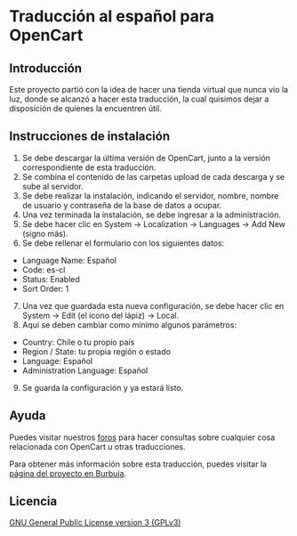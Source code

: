 # Traducción al español para OpenCart

## Introducción

Este proyecto partió con la idea de hacer una tienda virtual que nunca vio la luz, donde se alcanzó a hacer esta traducción, la cual quisimos dejar a disposición de quienes la encuentren útil.

## Instrucciones de instalación

 1. Se debe descargar la última versión de OpenCart, junto a la versión correspondiente de esta traducción.
 2. Se combina el contenido de las carpetas upload de cada descarga y se sube al servidor.
 3. Se debe realizar la instalación, indicando el servidor, nombre, nombre de usuario y contraseña de la base de datos a ocupar.
 4. Una vez terminada la instalación, se debe ingresar a la administración.
 5. Se debe hacer clic en System → Localization → Languages → Add New (signo más).
 6. Se debe rellenar el formulario con los siguientes datos:
  - Language Name: Español
  - Code: es-cl
  - Status: Enabled
  - Sort Order: 1
 7. Una vez que guardada esta nueva configuración, se debe hacer clic en System → Edit (el ícono del lápiz) → Local.
 8. Aquí se deben cambiar como mínimo algunos parámetros:
  - Country: Chile o tu propio país
  - Region / State: tu propia región o estado
  - Language: Español
  - Administration Language: Español
 9. Se guarda la configuración y ya estará listo.

## Ayuda

Puedes visitar nuestros [foros](https://burbuja.cl/foros/) para hacer consultas sobre cualquier cosa relacionada con OpenCart u otras traducciones.

Para obtener más información sobre esta traducción, puedes visitar la [página del proyecto en Burbuja](https://burbuja.cl/proyectos/opencart/).
 
## Licencia

[GNU General Public License version 3 (GPLv3)](https://github.com/burbuja/opencart-spanish/blob/master/LICENSE)
